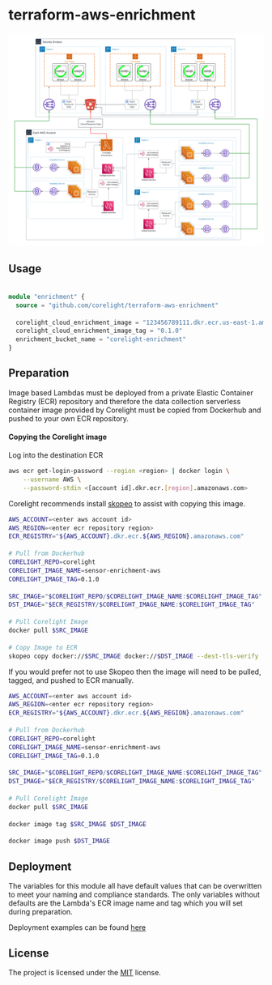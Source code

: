 # terraform-aws-enrichment

<img src="docs/overview.svg" alt="overview">

## Usage
```terraform

module "enrichment" {
  source = "github.com/corelight/terraform-aws-enrichment"

  corelight_cloud_enrichment_image = "123456789111.dkr.ecr.us-east-1.amazonaws.com/corelight-sensor-enrichment-aws"
  corelight_cloud_enrichment_image_tag = "0.1.0"
  enrichment_bucket_name = "corelight-enrichment"
}
```

## Preparation

Image based Lambdas must be deployed from a private Elastic Container Registry (ECR) 
repository and therefore the data collection serverless container image provided by 
Corelight must be copied from Dockerhub and pushed to your own ECR repository.

#### Copying the Corelight image
Log into the destination ECR

```bash
aws ecr get-login-password --region <region> | docker login \
    --username AWS \
    --password-stdin <[account id].dkr.ecr.[region].amazonaws.com>
```

Corelight recommends install [skopeo](https://github.com/containers/skopeo/blob/main/install.md) to assist with copying this image.
```bash
AWS_ACCOUNT=<enter aws account id>
AWS_REGION=<enter ecr repository region>
ECR_REGISTRY="${AWS_ACCOUNT}.dkr.ecr.${AWS_REGION}.amazonaws.com"

# Pull from Dockerhub
CORELIGHT_REPO=corelight
CORELIGHT_IMAGE_NAME=sensor-enrichment-aws
CORELIGHT_IMAGE_TAG=0.1.0

SRC_IMAGE="$CORELIGHT_REPO/$CORELIGHT_IMAGE_NAME:$CORELIGHT_IMAGE_TAG"
DST_IMAGE="$ECR_REGISTRY/$CORELIGHT_IMAGE_NAME:$CORELIGHT_IMAGE_TAG"

# Pull Corelight Image
docker pull $SRC_IMAGE

# Copy Image to ECR
skopeo copy docker://$SRC_IMAGE docker://$DST_IMAGE --dest-tls-verify
```
If you would prefer not to use Skopeo then the image will need to be pulled, tagged, and pushed 
to ECR manually.

```bash
AWS_ACCOUNT=<enter aws account id>
AWS_REGION=<enter ecr repository region>
ECR_REGISTRY="${AWS_ACCOUNT}.dkr.ecr.${AWS_REGION}.amazonaws.com"

# Pull from Dockerhub
CORELIGHT_REPO=corelight
CORELIGHT_IMAGE_NAME=sensor-enrichment-aws
CORELIGHT_IMAGE_TAG=0.1.0

SRC_IMAGE="$CORELIGHT_REPO/$CORELIGHT_IMAGE_NAME:$CORELIGHT_IMAGE_TAG"
DST_IMAGE="$ECR_REGISTRY/$CORELIGHT_IMAGE_NAME:$CORELIGHT_IMAGE_TAG"

# Pull Corelight Image
docker pull $SRC_IMAGE

docker image tag $SRC_IMAGE $DST_IMAGE

docker image push $DST_IMAGE
```

## Deployment

The variables for this module all have default values that can be overwritten
to meet your naming and compliance standards. The only variables without defaults are
the Lambda's ECR image name and tag which you will set during preparation.

Deployment examples can be found [here](examples)

## License

The project is licensed under the [MIT][] license.

[MIT]: LICENSE